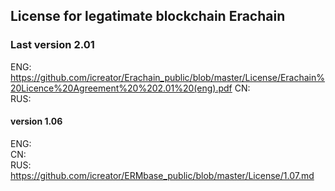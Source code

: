 ## License for legatimate blockchain Erachain

### Last version 2.01
ENG: https://github.com/icreator/Erachain_public/blob/master/License/Erachain%20Licence%20Agreement%20%202.01%20(eng).pdf 
CN:   
RUS: 


#### version 1.06
ENG:  
CN:   
RUS: https://github.com/icreator/ERMbase_public/blob/master/License/1.07.md  
